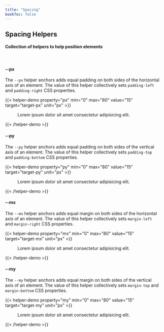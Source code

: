 ```yaml
---
title: "Spacing"
bookToc: false
---
```


## Spacing Helpers

#### Collection of helpers to help position elements

<br>


#### \-\-px
The `--px` helper anchors adds equal padding on both sides of the horizontal axis of an element. The value of this helper collectively sets `padding-left` and `padding-right` CSS properties. 

{{< helper-demo property="px" min="0" max="80" value="15" target="target-px" unit="px" >}}
<figure style="--maxw:300px; --br:5px; --pos:relative; --bg:#eee">
    <figcaption id="target-px" style="--bg:rgba(0,0,0,.8); --c:white; --br:5px; ">
        Lorem ipsum dolor sit amet consectetur adipisicing elit.
    </figcaption>
</figure>
{{< /helper-demo >}}


#### \-\-py
The `--py` helper anchors adds equal padding on both sides of the vertical axis of an element. The value of this helper collectively sets `padding-top` and `padding-bottom` CSS properties.

{{< helper-demo property="py" min="0" max="80" value="15" target="target-py" unit="px" >}}
<figure style="--maxw:300px; --br:5px; --pos:relative; --bg:#eee">
    <figcaption id="target-py" style="--bg:rgba(0,0,0,.8); --c:white; --br:5px; ">
        Lorem ipsum dolor sit amet consectetur adipisicing elit.
    </figcaption>
</figure>
{{< /helper-demo >}}


#### \-\-mx
The `--mx` helper anchors adds equal margin on both sides of the horizontal axis of an element. The value of this helper collectively sets `margin-left` and `margin-right` CSS properties. 

{{< helper-demo property="mx" min="0" max="80" value="15" target="target-mx" unit="px" >}}
<figure style="--maxw:300px; --br:5px; --pos:relative; --bg:#ddd;">
    <figcaption id="target-mx" style="--bg:rgba(0,0,0,.8); --c:white; --br:5px; --mx:15px">
        Lorem ipsum dolor sit amet consectetur adipisicing elit.
    </figcaption>
</figure>
{{< /helper-demo >}}


#### \-\-my
The `--my` helper anchors adds equal margin on both sides of the vertical axis of an element. The value of this helper collectively sets `margin-top` and `margin-bottom` CSS properties. 

{{< helper-demo property="my" min="0" max="80" value="15" target="target-my" unit="px" >}}
<figure style="--maxw:300px; --br:5px; --pos:relative; --bg:#ddd;">
    <figcaption id="target-my" style="--bg:rgba(0,0,0,.8); --c:white; --br:5px; --my:15px">
        Lorem ipsum dolor sit amet consectetur adipisicing elit.
    </figcaption>
</figure>
{{< /helper-demo >}}
